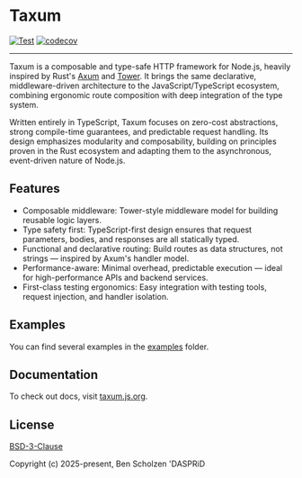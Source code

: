 # Taxum

[![Test](https://github.com/DASPRiD/taxum/actions/workflows/test.yml/badge.svg)](https://github.com/DASPRiD/taxum/actions/workflows/test.yml)
[![codecov](https://codecov.io/gh/DASPRiD/taxum/graph/badge.svg?token=fMAHt3CqfR)](https://codecov.io/gh/DASPRiD/taxum)

---

Taxum is a composable and type-safe HTTP framework for Node.js, heavily inspired by Rust's
[Axum](https://github.com/tokio-rs/axum) and [Tower](https://github.com/tower-rs/tower). It brings the same declarative,
middleware-driven architecture to the JavaScript/TypeScript ecosystem, combining ergonomic route composition with deep
integration of the type system.

Written entirely in TypeScript, Taxum focuses on zero-cost abstractions, strong compile-time guarantees, and predictable
request handling. Its design emphasizes modularity and composability, building on principles proven in the Rust
ecosystem and adapting them to the asynchronous, event-driven nature of Node.js.

## Features

- Composable middleware: Tower-style middleware model for building reusable logic layers.
- Type safety first: TypeScript-first design ensures that request parameters, bodies, and responses are all statically
  typed.
- Functional and declarative routing: Build routes as data structures, not strings — inspired by Axum's handler model.
- Performance-aware: Minimal overhead, predictable execution — ideal for high-performance APIs and backend services.
- First-class testing ergonomics: Easy integration with testing tools, request injection, and handler isolation.

## Examples

You can find several examples in the [examples](https://github.com/DASPRiD/taxum/tree/main/packages/examples) folder.

## Documentation

To check out docs, visit [taxum.js.org](https://taxum.js.org).

## License

[BSD-3-Clause](https://github.com/dasprid/taxum/blob/main/LICENSE)

Copyright (c) 2025-present, Ben Scholzen 'DASPRiD
